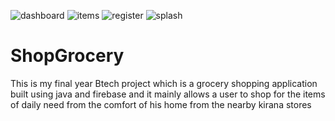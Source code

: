 ![dashboard](https://user-images.githubusercontent.com/62517097/139403869-b7460ba2-00d4-4cfc-abf0-dc193607ab7e.jpg)
![items](https://user-images.githubusercontent.com/62517097/139403901-aabb012c-24f3-4b68-9e3b-7936cc1da16c.jpg)
![register](https://user-images.githubusercontent.com/62517097/139403903-9224a590-173d-434f-9121-c84d442e955a.jpg)
![splash](https://user-images.githubusercontent.com/62517097/139403908-ab4ffe42-c24e-400c-b923-9155769630b9.jpg)
# ShopGrocery
This is my final year Btech project which is a grocery shopping application built using java and firebase and it mainly allows a user to shop for the items of daily need from the comfort of his home from the nearby kirana stores
